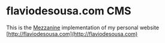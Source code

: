 flaviodesousa.com CMS
=====================

This is the [Mezzanine](http://mezzanine.jupo.org) implementation of my personal website [http://flaviodesousa.com](http://flaviodesousa.com)